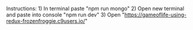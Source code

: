 Instructions:
    1) In terminal paste "npm run mongo"
    2) Open new terminal and paste into console "npm run dev"
    3) Open "https://gameoflife-using-redux-frozenfroggie.c9users.io/"